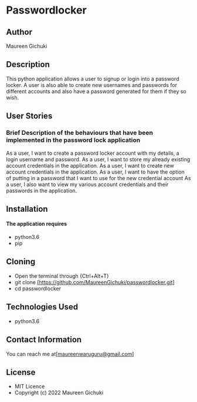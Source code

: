 # Passwordlocker

## Author
Maureen Gichuki

## Description
This python application allows a user to signup or login into a password locker. A
 user is also able to create new usernames and passwords for different accounts and
 also have a password generated for them if they so wish.

## User Stories

### Brief Description of the behaviours that have been implemented in the password lock application 


As a user, I want to create a password locker account with my details, a login username and password.
As a user, I want to store my already existing account credentials in the application.
As a user, I want to create new account credentials in the application. 
As a user, I want to have the option of putting in a password that I want to use for the new credential account
As a user, I also want to view my various account credentials and their passwords in the application.

## Installation
#### The application requires
* python3.6
* pip

## Cloning
* Open the terminal through {Ctrl+Alt+T}
* git clone [https://github.com/MaureenGichuki/passwordlocker.git]
* cd passwordlocker

## Technologies Used
* python3.6

## Contact Information
You can reach me at[maureenwaruguru@gmail.com]

## License
* MIT Licence
* Copyright (c) 2022 Maureen Gichuki
